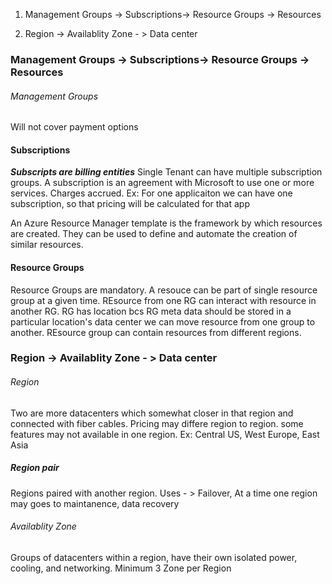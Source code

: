

1. Management Groups -> Subscriptions-> Resource Groups -> Resources

2. Region -> Availablity Zone - > Data center

###  Management Groups -> Subscriptions-> Resource Groups -> Resources

###### Management Groups
Will not cover payment options

#### Subscriptions
***Subscripts are billing entities***
Single Tenant can have multiple subscription groups.
A subscription is an agreement with Microsoft to use one or more services. Charges accrued.
Ex: For one applicaiton we can have one subscription, so that pricing will be calculated for that app


An Azure Resource Manager template is the framework by which resources are created. They can be used to define and automate the creation of similar resources.


#### Resource Groups
Resource Groups are mandatory. A resouce can be part of single resource group at a given time.
REsource from one RG can interact with resource in another RG. RG has location bcs RG meta data should be stored in a particular location's data center
we can move resource from one group to another. REsource group can contain resources from different regions.



### Region -> Availablity Zone - > Data center

###### Region
Two are more datacenters which somewhat closer in that region and connected with fiber cables.
Pricing may differe region to region. some features may not available in one region.
Ex: Central US, West Europe, East Asia

##### Region pair
Regions paired with another region.
Uses - > Failover, At a time one region may goes to maintanence, data recovery

###### Availablity Zone
  Groups of datacenters within a region, have their own isolated power, cooling, and networking.
Minimum 3 Zone per Region
